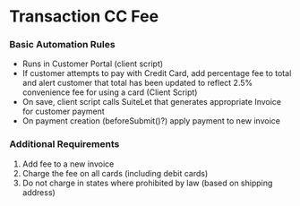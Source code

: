 # Transaction CC Fee

### Basic Automation Rules

- Runs in Customer Portal (client script)
- If customer attempts to pay with Credit Card, add percentage fee to total and
  alert customer that total has been updated to reflect 2.5% convenience fee for
  using a card (Client Script)
- On save, client script calls SuiteLet that generates appropriate Invoice for
  customer payment
- On payment creation (beforeSubmit()?) apply payment to new invoice

### Additional Requirements

1. Add fee to a new invoice
2. Charge the fee on all cards (including debit cards)
3. Do not charge in states where prohibited by law (based on shipping address)
